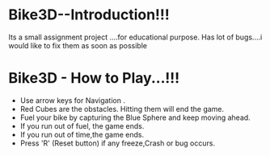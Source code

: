 # Bike3D--Introduction!!!
Its a small assignment project ....for educational purpose. Has lot of bugs....i would like to fix them as soon as possible

# Bike3D - How to Play...!!!
* Use arrow keys for Navigation .
* Red Cubes are the obstacles. Hitting them will end the game.
* Fuel your bike by capturing the Blue Sphere and keep moving ahead.
* If you run out of fuel, the game ends.
* If you run out of time,the game ends.
* Press 'R' (Reset button) if any freeze,Crash or bug occurs.
